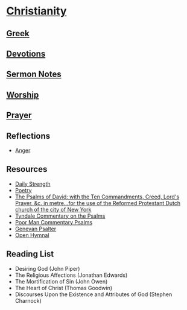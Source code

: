 # [Christianity](https://benklassen77.github.io)

## [Greek](greek.md)

## [Devotions](devotions.md)

## [Sermon Notes](sermonnotes.md)

## [Worship](worship.md)

## [Prayer](https://www.challies.com/wp-content/uploads/take-words-with-you.pdf)

## Reflections

- [Anger](https://benklassen77.github.io/documents/fun/christian/anger.pdf)

## Resources

- [Daily Strength](https://benklassen77.github.io/documents/fun/christian/dailystrength.pdf)
- [Poetry](https://benklassen77.github.io/documents/fun/christian/oldechristianpoems.pdf)
- [The Psalms of David: with the Ten Commandments, Creed, Lord's Prayer, &c. in metre...for the use of the Reformed Protestant Dutch church of the city of New York](https://hymnary.org/hymnal/PDTC1767)
- [Tyndale Commentary on the Psalms](https://benklassen77.github.io/documents/fun/christian/tremperpsalms.pdf)
- [Poor Man Commentary Psalms](https://benklassen77.github.io/documents/fun/christian/poormanpsalmcommentary.pdf)
- [Genevan Psalter](https://benklassen77.github.io/documents/fun/christian/Genevan_Psalter_pages.pdf)
- [Open Hymnal](https://benklassen77.github.io/documents/fun/christian/OpenHymnal.pdf)

## Reading List

- Desiring God (John Piper)
- The Religious Affections (Jonathan Edwards)
- The Mortification of Sin (John Owen)
- The Heart of Christ (Thomas Goodwin)
- Discourses Upon the Existence and Attributes of God (Stephen Charnock)
